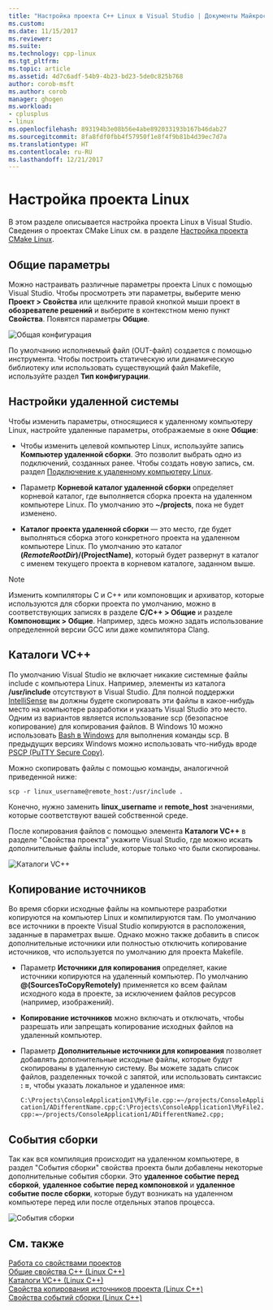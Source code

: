 ```yaml
---
title: "Настройка проекта C++ Linux в Visual Studio | Документы Майкрософт"
ms.custom: 
ms.date: 11/15/2017
ms.reviewer: 
ms.suite: 
ms.technology: cpp-linux
ms.tgt_pltfrm: 
ms.topic: article
ms.assetid: 4d7c6adf-54b9-4b23-bd23-5de0c825b768
author: corob-msft
ms.author: corob
manager: ghogen
ms.workload:
- cplusplus
- linux
ms.openlocfilehash: 893194b3e08b56e4abe892033193b167b46dab27
ms.sourcegitcommit: 8fa8fdf0fbb4f57950f1e8f4f9b81b4d39ec7d7a
ms.translationtype: HT
ms.contentlocale: ru-RU
ms.lasthandoff: 12/21/2017
---
```

# <a name="configure-a-linux-project"></a>Настройка проекта Linux
В этом разделе описывается настройка проекта Linux в Visual Studio. Сведения о проектах CMake Linux см. в разделе [Настройка проекта CMake Linux](cmake-linux-project.md).

## <a name="general-settings"></a>Общие параметры
Можно настраивать различные параметры проекта Linux с помощью Visual Studio.  Чтобы просмотреть эти параметры, выберите меню **Проект > Свойства** или щелкните правой кнопкой мыши проект в **обозревателе решений** и выберите в контекстном меню пункт **Свойства**. Появятся параметры **Общие**.

![Общая конфигурация](media/settings_general.png)

По умолчанию исполняемый файл (OUT-файл) создается с помощью инструмента.  Чтобы построить статическую или динамическую библиотеку или использовать существующий файл Makefile, используйте раздел **Тип конфигурации**.

## <a name="remote-settings"></a>Настройки удаленной системы
Чтобы изменить параметры, относящиеся к удаленному компьютеру Linux, настройте удаленные параметры, отображаемые в окне **Общие**:

* Чтобы изменить целевой компьютер Linux, используйте запись **Компьютер удаленной сборки**.  Это позволит выбрать одно из подключений, созданных ранее.  Чтобы создать новую запись, см. раздел [Подключение к удаленному компьютеру Linux](connect-to-your-remote-linux-computer.md).

* Параметр **Корневой каталог удаленной сборки** определяет корневой каталог, где выполняется сборка проекта на удаленном компьютере Linux.  По умолчанию это **~/projects**, пока не будет изменено.

* **Каталог проекта удаленной сборки** — это место, где будет выполняться сборка этого конкретного проекта на удаленном компьютере Linux.  По умолчанию это каталог **$(RemoteRootDir)/$(ProjectName)**, который будет развернут в каталог с именем текущего проекта в корневом каталоге, заданном выше.

> [!NOTE]
> Изменить компиляторы C и C++ или компоновщик и архиватор, которые используются для сборки проекта по умолчанию, можно в соответствующих записях в разделе **C/C++ > Общие** и разделе **Компоновщик > Общие**.  Например, здесь можно задать использование определенной версии GCC или даже компилятора Clang.

## <a name="vc-directories"></a>Каталоги VC++
По умолчанию Visual Studio не включает никакие системные файлы include с компьютера Linux.  Например, элементы из каталога **/usr/include** отсутствуют в Visual Studio.  Для полной поддержки [IntelliSense](/visualstudio/ide/using-intellisense) вы должны будете скопировать эти файлы в какое-нибудь место на компьютере разработки и указать Visual Studio это место.  Одним из вариантов является использование scp (безопасное копирование) для копирования файлов.  В Windows 10 можно использовать [Bash в Windows](https://msdn.microsoft.com/commandline/wsl/about) для выполнения команды scp.  В предыдущих версиях Windows можно использовать что-нибудь вроде [PSCP (PuTTY Secure Copy)](http://www.chiark.greenend.org.uk/~sgtatham/putty/download.html).

Можно скопировать файлы с помощью команды, аналогичной приведенной ниже:

`scp -r linux_username@remote_host:/usr/include .`

Конечно, нужно заменить **linux_username** и **remote_host** значениями, которые соответствуют вашей собственной среде.

После копирования файлов с помощью элемента **Каталоги VC++** в разделе "Свойства проекта" укажите Visual Studio, где можно искать дополнительные файлы include, которые только что были скопированы.

![Каталоги VC++](media/settings_directories.png)

## <a name="copy-sources"></a>Копирование источников
Во время сборки исходные файлы на компьютере разработки копируются на компьютер Linux и компилируются там.  По умолчанию все источники в проекте Visual Studio копируются в расположения, заданные в параметрах выше.  Однако можно также добавить в список дополнительные источники или полностью отключить копирование источников, что используется по умолчанию для проекта Makefile.

* Параметр **Источники для копирования** определяет, какие источники копируются на удаленный компьютер.  По умолчанию **@(SourcesToCopyRemotely)** применяется ко всем файлам исходного кода в проекте, за исключением файлов ресурсов (например, изображений).

* **Копирование источников** можно включать и отключать, чтобы разрешать или запрещать копирование исходных файлов на удаленный компьютер.

* Параметр **Дополнительные источники для копирования** позволяет добавлять дополнительные исходные файлы, которые будут скопированы в удаленную систему.  Вы можете задать список файлов, разделенных точкой с запятой, или использовать синтаксис **: =**, чтобы указать локальное и удаленное имя:

  `C:\Projects\ConsoleApplication1\MyFile.cpp:=~/projects/ConsoleApplication1/ADifferentName.cpp;C:\Projects\ConsoleApplication1\MyFile2.cpp:=~/projects/ConsoleApplication1/ADifferentName2.cpp;`

## <a name="build-events"></a>События сборки
Так как вся компиляция происходит на удаленном компьютере, в раздел "События сборки" свойства проекта были добавлены некоторые дополнительные события сборки.  Это **удаленное событие перед сборкой**, **удаленное событие перед компоновкой** и **удаленное событие после сборки**, которые будут возникать на удаленном компьютере перед или после отдельных этапов процесса.

![События сборки](media/settings_buildevents.png)

## <a name="see-also"></a>См. также
[Работа со свойствами проектов](../ide/working-with-project-properties.md)  
[Общие свойства C++ (Linux C++)](../linux/prop-pages/general-linux.md)  
[Каталоги VC++ (Linux C++)](../linux/prop-pages/directories-linux.md)  
[Свойства копирования источников проекта (Linux C++)](../linux/prop-pages/copy-sources-project.md)  
[Свойства событий сборки (Linux C++)](../linux/prop-pages/build-events-linux.md)